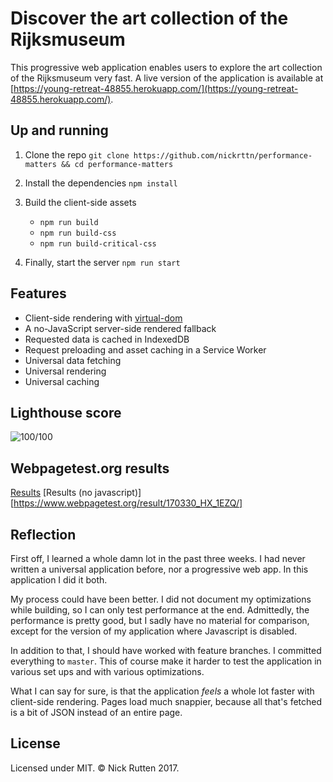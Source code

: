 # Discover the art collection of the Rijksmuseum

This progressive web application enables users to explore the art collection of the Rijksmuseum very fast. A live version of the application is available at [https://young-retreat-48855.herokuapp.com/](https://young-retreat-48855.herokuapp.com/).

## Up and running

1. Clone the repo
	`git clone https://github.com/nickrttn/performance-matters && cd performance-matters`


2. Install the dependencies
	`npm install`

3. Build the client-side assets
	- `npm run build`
	- `npm run build-css`
	- `npm run build-critical-css`

4. Finally, start the server
	`npm run start`

## Features

- Client-side rendering with [virtual-dom](https://www.npmjs.com/package/virtual-dom)
- A no-JavaScript server-side rendered fallback
- Requested data is cached in IndexedDB
- Request preloading and asset caching in a Service Worker
- Universal data fetching
- Universal rendering
- Universal caching

## Lighthouse score

![100/100](performance-matters/docs/lighthouse-score.png)

## Webpagetest.org results


[Results](https://www.webpagetest.org/result/170330_FP_1EWE/)
[Results (no javascript)][https://www.webpagetest.org/result/170330_HX_1EZQ/]

## Reflection

First off, I learned a whole damn lot in the past three weeks. I had never written a universal application before, nor a progressive web app. In this application I did it both.

My process could have been better. I did not document my optimizations while building, so I can only test performance at the end. Admittedly, the performance is pretty good, but I sadly have no material for comparison, except for the version of my application where Javascript is disabled.

In addition to that, I should have worked with feature branches. I committed everything to `master`. This of course make it harder to test the application in various set ups and with various optimizations.

What I can say for sure, is that the application *feels* a whole lot faster with client-side rendering. Pages load much snappier, because all that's fetched is a bit of JSON instead of an entire page.

## License

Licensed under MIT. &copy; Nick Rutten 2017.
